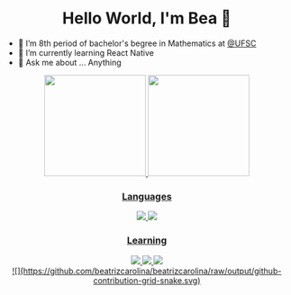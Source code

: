 <h1 align="center"> Hello World, I'm Bea 👋</h1>

- 🔭 I’m 8th period of bachelor's begree in Mathematics at [@UFSC](https://github.com/UFSC)
- 🌱 I’m currently learning React Native
- 💬 Ask me about ... Anything
  
<div align="center">
  <a href="https://github.com/beatrizcarolina">
  <img height="180em" src="https://github-readme-stats.vercel.app/api?username=beatrizcarolina&show_icons=true&theme=dracula&include_all_commits=true&count_private=true"/>
<img height="180em" src="https://github-readme-stats.vercel.app/api/top-langs/?username=beatrizcarolina&layout=compact&langs_count=7&theme=dracula"/>
</div>
 
  ### <p align="center">Languages</p>
  <div align="center">
  <img  src="https://img.shields.io/badge/html5-%23E34F26.svg?style=for-the-badge&logo=html5&logoColor=white">
  <img  src="https://img.shields.io/badge/css3-%231572B6.svg?style=for-the-badge&logo=css3&logoColor=white">
  </div>
  
 ### <p align="center">Learning</p>
  <div align="center">
  <img src="https://img.shields.io/badge/javascript-%23323330.svg?style=for-the-badge&logo=javascript&logoColor=%23F7DF1E">
  <img src="https://img.shields.io/badge/node.js-6DA55F?style=for-the-badge&logo=node.js&logoColor=white">
  <img src="https://img.shields.io/badge/react-%2320232a.svg?style=for-the-badge&logo=react&logoColor=%2361DAFB">
  </div>
  
  <div align="center">
  ![](https://github.com/beatrizcarolina/beatrizcarolina/raw/output/github-contribution-grid-snake.svg)
   </div>
 
  <!--
Here are some ideas to get you started:

- 🔭 I’m currently working on ...
- 🌱 I’m currently learning ...
- 👯 I’m looking to collaborate on ...
- 🤔 I’m looking for help with ...
- 💬 Ask me about ...
- 📫 How to reach me: ...
- 😄 Pronouns: ...
- ⚡ Fun fact: ...
-->
